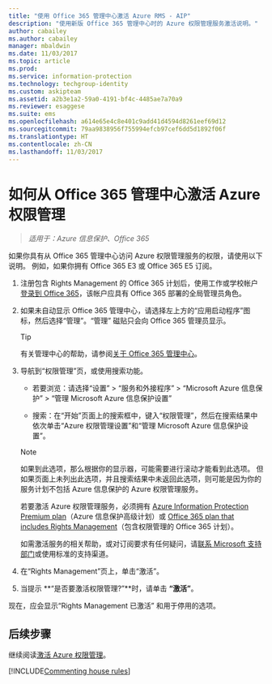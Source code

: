 ```yaml
---
title: "使用 Office 365 管理中心激活 Azure RMS - AIP"
description: "使用新版 Office 365 管理中心时的 Azure 权限管理服务激活说明。"
author: cabailey
ms.author: cabailey
manager: mbaldwin
ms.date: 11/03/2017
ms.topic: article
ms.prod: 
ms.service: information-protection
ms.technology: techgroup-identity
ms.custom: askipteam
ms.assetid: a2b3e1a2-59a0-4191-bf4c-4485ae7a70a9
ms.reviewer: esaggese
ms.suite: ems
ms.openlocfilehash: a614e65e4c8e401c9add41d4594d8261eef69d12
ms.sourcegitcommit: 79aa9838956f755994efcb97cef6dd5d1892f06f
ms.translationtype: HT
ms.contentlocale: zh-CN
ms.lasthandoff: 11/03/2017
---
```

# <a name="how-to-activate-azure-rights-management-from-the-office-365-admin-center"></a>如何从 Office 365 管理中心激活 Azure 权限管理

>*适用于：Azure 信息保护、Office 365*

如果你具有从 Office 365 管理中心访问 Azure 权限管理服务的权限，请使用以下说明。 例如，如果你拥有 Office 365 E3 或 Office 365 E5 订阅。

1. 注册包含 Rights Management 的 Office 365 计划后，使用工作或学校帐户[登录到 Office 365](https://portal.office.com/)，该帐户应具有 Office 365 部署的全局管理员角色。

2. 如果未自动显示 Office 365 管理中心，请选择左上方的“应用启动程序”图标，然后选择“管理”。“管理”  磁贴只会向 Office 365 管理员显示。

    > [!TIP]
    > 有关管理中心的帮助，请参阅[关于 Office 365 管理中心](https://support.office.com/article/About-the-Office-365-Admin-Center-758befc4-0888-4009-9f14-0d147402fd23)。

3. 导航到“权限管理”页，或使用搜索功能。
    
    - 若要浏览：请选择“设置” > “服务和外接程序” > “Microsoft Azure 信息保护” > “管理 Microsoft Azure 信息保护设置”
    
    - 搜索：在“开始”页面上的搜索框中，键入“权限管理”，然后在搜索结果中依次单击“Azure 权限管理设置”和“管理 Microsoft Azure 信息保护设置”。 
    
    > [!NOTE]
    >如果到此选项，那么根据你的显示器，可能需要进行滚动才能看到此选项。 但如果页面上未列出此选项，并且搜索结果中未返回此选项，则可能是因为你的服务计划不包括 Azure 信息保护的 Azure 权限管理服务。
    >
    >若要激活 Azure 权限管理服务，必须拥有 [Azure Information Protection Premium plan](https://www.microsoft.com/cloud-platform/azure-information-protection-pricing)（Azure 信息保护高级计划）或 [Office 365 plan that includes Rights Management](http://download.microsoft.com/download/E/C/F/ECF42E71-4EC0-48FF-AA00-577AC14D5B5C/Azure_Information_Protection_licensing_datasheet_EN-US.pdf)（包含权限管理的 Office 365 计划）。 
    
    如需激活服务的相关帮助，或对订阅要求有任何疑问，请[联系 Microsoft 支持部门](../get-started/information-support.md#to-contact-microsoft-support)或使用标准的支持渠道。

4. 在“Rights Management”页上，单击“激活”。

5. 当提示 **“是否要激活权限管理?”**时，请单击 **“激活”**。

现在，应会显示“Rights Management 已激活”  和用于停用的选项。


## <a name="next-steps"></a>后续步骤
继续阅读[激活 Azure 权限管理](activate-service.md#configuring-onboarding-controls-for-a-phased-deployment)。

[!INCLUDE[Commenting house rules](../includes/houserules.md)]
